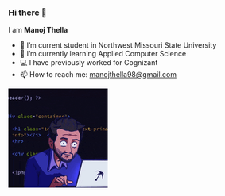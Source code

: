 ### Hi there 👋

I am **Manoj Thella**

- 🔭 I’m current student in Northwest Missouri State University
- 🌱 I’m currently learning Applied Computer Science
- :computer: I have previously worked for Cognizant
- 📫 How to reach me: manojthella98@gmail.com

![gif](200w.gif)
